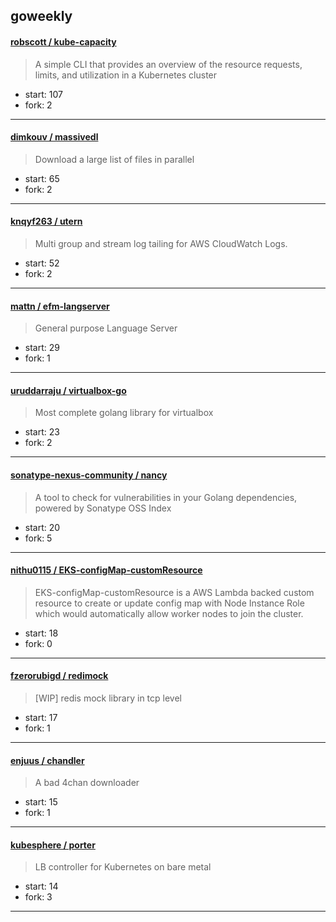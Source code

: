 ## goweekly

#### [robscott / kube-capacity](https://github.com/robscott/kube-capacity)

> A simple CLI that provides an overview of the resource requests, limits, and utilization in a Kubernetes cluster

+ start: 107
+ fork: 2

----


#### [dimkouv / massivedl](https://github.com/dimkouv/massivedl)

> Download a large list of files in parallel

+ start: 65
+ fork: 2

----


#### [knqyf263 / utern](https://github.com/knqyf263/utern)

> Multi group and stream log tailing for AWS CloudWatch Logs.

+ start: 52
+ fork: 2

----


#### [mattn / efm-langserver](https://github.com/mattn/efm-langserver)

> General purpose Language Server

+ start: 29
+ fork: 1

----


#### [uruddarraju / virtualbox-go](https://github.com/uruddarraju/virtualbox-go)

> Most complete golang library for virtualbox

+ start: 23
+ fork: 2

----


#### [sonatype-nexus-community / nancy](https://github.com/sonatype-nexus-community/nancy)

> A tool to check for vulnerabilities in your Golang dependencies, powered by Sonatype OSS Index

+ start: 20
+ fork: 5

----


#### [nithu0115 / EKS-configMap-customResource](https://github.com/nithu0115/EKS-configMap-customResource)

> EKS-configMap-customResource is a AWS Lambda backed custom resource to create or update config map with Node Instance Role which would automatically allow worker nodes to join the cluster. 

+ start: 18
+ fork: 0

----


#### [fzerorubigd / redimock](https://github.com/fzerorubigd/redimock)

> [WIP] redis mock library in tcp level

+ start: 17
+ fork: 1

----


#### [enjuus / chandler](https://github.com/enjuus/chandler)

> A bad 4chan downloader

+ start: 15
+ fork: 1

----


#### [kubesphere / porter](https://github.com/kubesphere/porter)

> LB controller for Kubernetes on bare metal

+ start: 14
+ fork: 3

----

